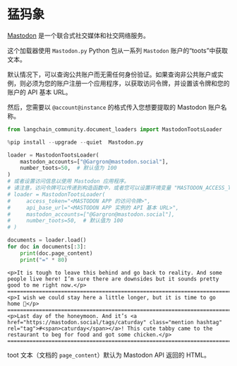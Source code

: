 # 猛犸象

[Mastodon](https://joinmastodon.org/) 是一个联合式社交媒体和社交网络服务。

这个加载器使用 `Mastodon.py` Python 包从一系列 `Mastodon` 账户的“toots”中获取文本。

默认情况下，可以查询公共账户而无需任何身份验证。如果查询非公共账户或实例，则必须为您的账户注册一个应用程序，以获取访问令牌，并设置该令牌和您的账户的 API 基本 URL。

然后，您需要以 `@account@instance` 的格式传入您想要提取的 Mastodon 账户名称。

```python
from langchain_community.document_loaders import MastodonTootsLoader
```

```python
%pip install --upgrade --quiet  Mastodon.py
```

```python
loader = MastodonTootsLoader(
    mastodon_accounts=["@Gargron@mastodon.social"],
    number_toots=50,  # 默认值为 100
)
# 或者设置访问信息以使用 Mastodon 应用程序。
# 请注意，访问令牌可以传递到构造函数中，或者您可以设置环境变量 "MASTODON_ACCESS_TOKEN"。
# loader = MastodonTootsLoader(
#     access_token="<MASTODON APP 的访问令牌>",
#     api_base_url="<MASTODON APP 实例的 API 基本 URL>",
#     mastodon_accounts=["@Gargron@mastodon.social"],
#     number_toots=50,  # 默认值为 100
# )
```

```python
documents = loader.load()
for doc in documents[:3]:
    print(doc.page_content)
    print("=" * 80)
```

```output
<p>It is tough to leave this behind and go back to reality. And some people live here! I’m sure there are downsides but it sounds pretty good to me right now.</p>
================================================================================
<p>I wish we could stay here a little longer, but it is time to go home 🥲</p>
================================================================================
<p>Last day of the honeymoon. And it’s <a href="https://mastodon.social/tags/caturday" class="mention hashtag" rel="tag">#<span>caturday</span></a>! This cute tabby came to the restaurant to beg for food and got some chicken.</p>
================================================================================
```

toot 文本（文档的 `page_content`）默认为 Mastodon API 返回的 HTML。